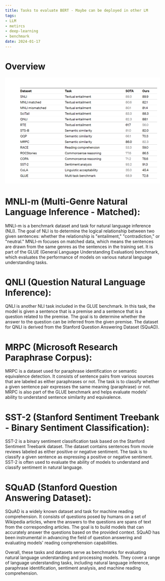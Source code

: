 ```yaml
---
title: Tasks to evaluate BERT - Maybe can be deployed in other LM
tags:
- LLM
- metircs
- deep-learning
- benchmark
date: 2024-01-17
---
```


# Overview

![](computer_sci/deep_learning_and_machine_learning/LLM/metircs/attachments/Pasted%20image%2020230629140929.png)

# MNLI-m (Multi-Genre Natural Language Inference - Matched): 

MNLI-m is a benchmark dataset and task for natural language inference (NLI). The goal of NLI is to determine the logical relationship between two given sentences: whether the relationship is "entailment," "contradiction," or "neutral." MNLI-m focuses on matched data, which means the sentences are drawn from the same genres as the sentences in the training set. It is part of the GLUE (General Language Understanding Evaluation) benchmark, which evaluates the performance of models on various natural language understanding tasks.

# QNLI (Question Natural Language Inference): 

QNLI is another NLI task included in the GLUE benchmark. In this task, the model is given a sentence that is a premise and a sentence that is a question related to the premise. The goal is to determine whether the answer to the question can be inferred from the given premise. The dataset for QNLI is derived from the Stanford Question Answering Dataset (SQuAD).

# MRPC (Microsoft Research Paraphrase Corpus): 

MRPC is a dataset used for paraphrase identification or semantic equivalence detection. It consists of sentence pairs from various sources that are labeled as either paraphrases or not. The task is to classify whether a given sentence pair expresses the same meaning (paraphrase) or not. MRPC is also part of the GLUE benchmark and helps evaluate models' ability to understand sentence similarity and equivalence.

# SST-2 (Stanford Sentiment Treebank - Binary Sentiment Classification): 

SST-2 is a binary sentiment classification task based on the Stanford Sentiment Treebank dataset. The dataset contains sentences from movie reviews labeled as either positive or negative sentiment. The task is to classify a given sentence as expressing a positive or negative sentiment. SST-2 is often used to evaluate the ability of models to understand and classify sentiment in natural language.

# SQuAD (Stanford Question Answering Dataset): 

SQuAD is a widely known dataset and task for machine reading comprehension. It consists of questions posed by humans on a set of Wikipedia articles, where the answers to the questions are spans of text from the corresponding articles. The goal is to build models that can accurately answer the questions based on the provided context. SQuAD has been instrumental in advancing the field of question answering and evaluating models' reading comprehension capabilities.

Overall, these tasks and datasets serve as benchmarks for evaluating natural language understanding and processing models. They cover a range of language understanding tasks, including natural language inference, paraphrase identification, sentiment analysis, and machine reading comprehension.


